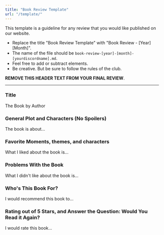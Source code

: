 ```yaml
---
title: "Book Review Template"
url: "/template/"
---
```

This template is a guideline for any review that you would like published on our website.
- Replace the title "Book Review Template" with "Book Review - [Year] [Month]".
- The name of the file should be `book-review-[year]-[month]-[yourdiscordname].md`.
- Feel free to add or subtract elements.
- Be creative. But be sure to follow the rules of the club.

**REMOVE THIS HEADER TEXT FROM YOUR FINAL REVIEW**.

---

### Title
The Book by Author

### General Plot and Characters (No Spoilers)
The book is about...

### Favorite Moments, themes, and characters
What I liked about the book is...

### Problems With the Book
What I didn't like about the book is...

### Who's This Book For?
I would recommend this book to...

### Rating out of 5 Stars, and Answer the Question: Would You Read it Again?
I would rate this book...


